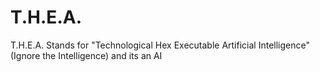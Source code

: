 # T.H.E.A.
T.H.E.A. Stands for "Technological Hex Executable Artificial Intelligence" (Ignore the Intelligence) and its an AI
